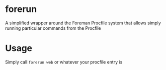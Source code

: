 # forerun

A simplified wrapper around the Foreman Procfile system that allows simply running particular commands from the Procfile

# Usage

Simply call `forerun web` or whatever your procfile entry is